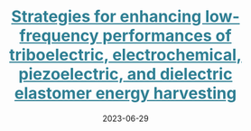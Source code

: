 ---
title: '<a href="https://doi.org/10.1016/j.scib.2023.06.025" style="color:#2f7f93;">Strategies for enhancing low-frequency performances of triboelectric, electrochemical, piezoelectric, and dielectric elastomer energy harvesting</a>'
collection: publications
category: co-author
excerpt: 'This review systematically summarizes four typical low-frequency energy harvesting technologies—triboelectric, electrochemical, piezoelectric, and dielectric elastomer—and discusses challenges and optimization strategies for improving output performance and stability in practical applications.'
date: 2023-06-29
venue: 'Science Bulletin'
paperurl: '/files/low-frequency-harvesters.pdf'
citation: 'Xiahou, X., Wu, S., Guo, X., <strong>Li, H.</strong>, Chen, C., & Xu, M. (2023). "Strategies for enhancing low-frequency performances of triboelectric, electrochemical, piezoelectric, and dielectric elastomer energy harvesting." <i>Science Bulletin</i>, 68, 1687–1714.'
---